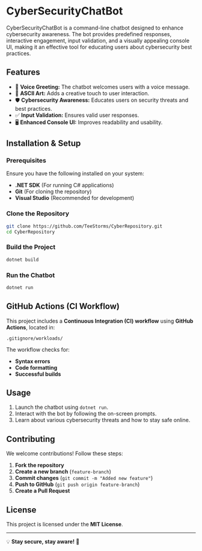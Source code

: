 # CyberSecurityChatBot

CyberSecurityChatBot is a command-line chatbot designed to enhance cybersecurity awareness. The bot provides predefined responses, interactive engagement, input validation, and a visually appealing console UI, making it an effective tool for educating users about cybersecurity best practices.

## Features
- 🎤 **Voice Greeting:** The chatbot welcomes users with a voice message.
- 🎨 **ASCII Art:** Adds a creative touch to user interaction.
- 🛡 **Cybersecurity Awareness:** Educates users on security threats and best practices.
- ✅ **Input Validation:** Ensures valid user responses.
- 🖥 **Enhanced Console UI:** Improves readability and usability.

## Installation & Setup
### Prerequisites
Ensure you have the following installed on your system:
- **.NET SDK** (For running C# applications)
- **Git** (For cloning the repository)
- **Visual Studio** (Recommended for development)

### Clone the Repository
```bash
git clone https://github.com/TeeStorms/CyberRepository.git
cd CyberRepository
```

### Build the Project
```bash
dotnet build
```

### Run the Chatbot
```bash
dotnet run
```

## GitHub Actions (CI Workflow)
This project includes a **Continuous Integration (CI) workflow** using **GitHub Actions**, located in:
```plaintext
.gitignore/workloads/
```
The workflow checks for:
- **Syntax errors**
- **Code formatting**
- **Successful builds**

## Usage
1. Launch the chatbot using `dotnet run`.
2. Interact with the bot by following the on-screen prompts.
3. Learn about various cybersecurity threats and how to stay safe online.

## Contributing
We welcome contributions! Follow these steps:
1. **Fork the repository**
2. **Create a new branch** (`feature-branch`)
3. **Commit changes** (`git commit -m "Added new feature"`)
4. **Push to GitHub** (`git push origin feature-branch`)
5. **Create a Pull Request**

## License
This project is licensed under the **MIT License**.

---
💡 **Stay secure, stay aware!** 🚀
